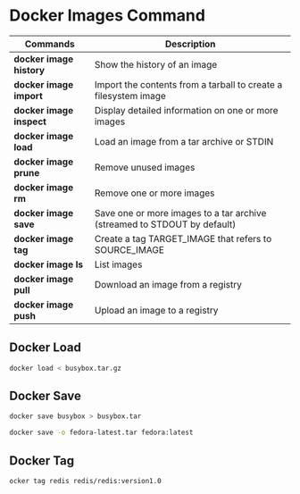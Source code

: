 # Docker Images Command

| Commands  | Description |
| ------------- | ------------- |
| **docker image history**  | Show the history of an image |
| **docker image import**  | Import the contents from a tarball to create a filesystem image |
| **docker image inspect**  | Display detailed information on one or more images |
| **docker image load**  | Load an image from a tar archive or STDIN |
| **docker image prune**  | Remove unused images |
| **docker image rm**  | Remove one or more images |
| **docker image save**  | Save one or more images to a tar archive (streamed to STDOUT by default) |
| **docker image tag**  | Create a tag TARGET_IMAGE that refers to SOURCE_IMAGE |
| **docker image ls**  | List images |
| **docker image pull**  | Download an image from a registry |
| **docker image push**  | Upload an image to a registry |

## Docker Load
```bash
docker load < busybox.tar.gz
```

## Docker Save
```bash
docker save busybox > busybox.tar
```

```bash
docker save -o fedora-latest.tar fedora:latest
```

## Docker Tag
```bash
ocker tag redis redis/redis:version1.0
```

